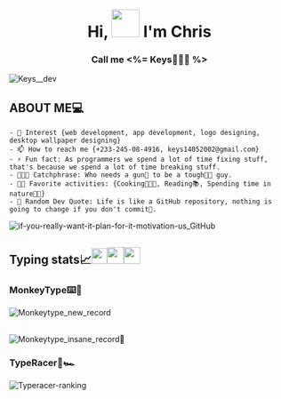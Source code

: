 <h1 align='center'>Hi, <span><img src='https://github.com/user-attachments/assets/1389dc35-c84f-41c3-ba79-145243752e59' width='50' height='50'/></span> I'm Chris</h1>
<h3 align='center'>Call me <%= <b>Keys👩🏽‍💻</b> %></h3>
  
![Keys__dev](https://github.com/user-attachments/assets/28b549de-88d1-4fea-9f28-3434851dddd5)
  
## ABOUT ME💻  
```
- 👀 Interest {web development, app development, logo designing, desktop wallpaper designing}
- 📫 How to reach me {+233-245-08-4916, keys14052002@gmail.com}
- ⚡ Fun fact: As programmers we spend a lot of time fixing stuff, that's because we spend a lot of time breaking stuff.
- 👨🏽‍💻 Catchphrase: Who needs a gun🔫 to be a tough💪🏽 guy.
- 🚶🏽 Favorite activities: {Cooking👩🏽‍🍳, Reading📚, Spending time in nature🌴🌳}
- 🚀 Random Dev Quote: Life is like a GitHub repository, nothing is going to change if you don't commit💍.
```

![if-you-really-want-it-plan-for-it-motivation-us_GitHub](https://github.com/user-attachments/assets/b22be540-471e-492b-9203-613dd4c77dcd)

<h2>Typing stats📈<span><img src='https://github.com/user-attachments/assets/10dc1589-ac59-4818-84a0-7a9a383eda08' with='28' height='28'/><img src='https://github.com/user-attachments/assets/ad6a0023-8691-4df2-bdcc-3c1df3c7ee01' with='30' height='30'/><img src='https://github.com/user-attachments/assets/e52ee40e-3797-404b-9dd8-d895e1a84b18' with='30' height='30'/></span></h2>
<h3>MonkeyType⌨️🐒</h3>  
  
![Monkeytype_new_record](https://github.com/user-attachments/assets/6c0818cf-750c-4c2c-8c79-69b0891d537e)


\
![Monkeytype_insane_record🤯](https://github.com/user-attachments/assets/f65b50e5-fafd-49ca-a24d-628c2f40667c)  

<h3>TypeRacer🏁🏎️</h3>  

![Typeracer-ranking](https://github.com/user-attachments/assets/ee4c8f85-f139-4f57-afcd-b659e6e1f4c2)














<!---
Keys02/Keys02 is a ✨ special ✨ repository because its `README.md` (this file) appears on your GitHub profile.
You can click the Preview link to take a look at your changes.
--->
